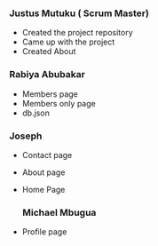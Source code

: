 ### Justus Mutuku ( Scrum Master)
- Created the project repository
- Came up with the project
- Created About
  

### Rabiya Abubakar
- Members page
- Members only page
- db.json

### Joseph 
- Contact page
- About page
- Home Page

  ### Michael Mbugua
- Profile page

